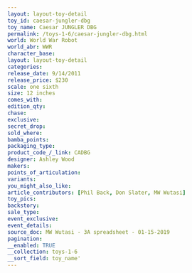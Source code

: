 ```yaml
---
layout: layout-toy-detail 
toy_id: caesar-jungler-dbg
toy_name: Caesar JUNGLER DBG
permalink: /toys-1-6/caesar-jungler-dbg.html
world: World War Robot
world_abr: WWR
character_base: 
layout: layout-toy-detail
categories: 
release_date: 9/14/2011
release_price: $230 
scale: one sixth
size: 12 inches
comes_with: 
edition_qty: 
chase: 
exclusive: 
secret_drop: 
sold_where: 
bamba_points: 
packaging_type: 
product_code_/_link: CADBG
designer: Ashley Wood
makers: 
points_of_articulation: 
variants: 
you_might_also_like: 
article_contributors: [Phil Back, Don Slater, MW Wutasi]
toy_pics: 
backstory: 
sale_type: 
event_exclusive: 
event_details: 
source_doc: MW Wutasi - 3A spreadsheet - 01-15-2019
pagination: 
__enabled: TRUE
__collection: toys-1-6
__sort_field: toy_name'
---
```

